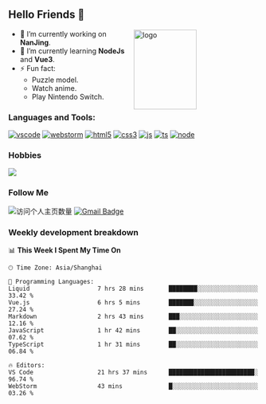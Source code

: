 ## Hello Friends 👋

<img src="https://github-readme-stats.vercel.app/api?username=Eugeniocode&show_icons=true&theme=vue" alt="logo" height="160" align="right" width="50%" />

- 🔭 I’m currently working on **NanJing**.
- 🌱 I’m currently learning **NodeJs** and **Vue3**.
- ⚡ Fun fact: 
  - Puzzle model.
  - Watch anime.
  - Play Nintendo Switch.



### Languages and Tools:

[![vscode](https://img.shields.io/badge/Visual%20Studio%20Code-blue?style=flat-square&logo=visualstudiocode&logoColor=ffffff)]()
[![webstorm](https://img.shields.io/badge/webstorm-528DD7?style=flat-square&logo=webstorm&logoColor=#ffffff)]()
[![html5](https://img.shields.io/badge/-HTML5-F16528?style=flat-square&logo=html5&logoColor=ffffff)]()
[![css3](https://img.shields.io/badge/-CSS3-3699D5?style=flat-square&logo=css3&logoColor=ffffff)]()
[![js](https://img.shields.io/badge/-Javascript-F0DA50?style=flat-square&logo=javascript&logoColor=ffffff)]()
[![ts](https://img.shields.io/badge/-Typescript-083061?style=flat-square&logo=typescript&logoColor=ffffff)]()
[![node](https://img.shields.io/badge/-Node.js-80BD00?style=flat-square&logo=nodedotjs&logoColor=ffffff)]()


### Hobbies

![](https://img.shields.io/badge/-Nintendo%20Switch-e60012?style=flat-square&logo=nintendo%20switch&logoColor=ffffff)

### Follow Me
![访问个人主页数量](https://komarev.com/ghpvc/?username=Eugeniocode&color=blue)
[![Gmail Badge](https://img.shields.io/badge/mail-eugeniocode@yeah.net-blue?style=flat&logo=Gmail&logoColor=white&link=mailto:eugeniocode@yeah.net)](mailto:eugeniocode@yeah.net)


### Weekly development breakdown
<!--START_SECTION:waka-->
📊 **This Week I Spent My Time On** 

```text
🕑︎ Time Zone: Asia/Shanghai

💬 Programming Languages: 
Liquid                   7 hrs 28 mins       ████████░░░░░░░░░░░░░░░░░   33.42 % 
Vue.js                   6 hrs 5 mins        ███████░░░░░░░░░░░░░░░░░░   27.24 % 
Markdown                 2 hrs 43 mins       ███░░░░░░░░░░░░░░░░░░░░░░   12.16 % 
JavaScript               1 hr 42 mins        ██░░░░░░░░░░░░░░░░░░░░░░░   07.62 % 
TypeScript               1 hr 31 mins        ██░░░░░░░░░░░░░░░░░░░░░░░   06.84 % 

🔥 Editors: 
VS Code                  21 hrs 37 mins      ████████████████████████░   96.74 % 
WebStorm                 43 mins             █░░░░░░░░░░░░░░░░░░░░░░░░   03.26 % 
```


<!--END_SECTION:waka-->

